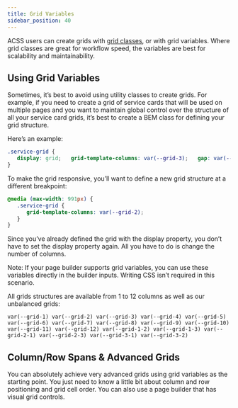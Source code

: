 ```yaml
---
title: Grid Variables
sidebar_position: 40
---
```


ACSS users can create grids with [grid classes](grid-classes-standard.md), or with grid variables. Where grid classes are great for workflow speed, the variables are best for scalability and maintainability.

## Using Grid Variables

Sometimes, it’s best to avoid using utility classes to create grids. For example, if you need to create a grid of service cards that will be used on multiple pages and you want to maintain global control over the structure of all your service card grids, it’s best to create a BEM class for defining your grid structure.

Here’s an example:

```CSS
.service-grid {
   display: grid;   grid-template-columns: var(--grid-3);   gap: var(--grid-gap);
}
```

To make the grid responsive, you’ll want to define a new grid structure at a different breakpoint:

```CSS
@media (max-width: 991px) {
   .service-grid {
      grid-template-columns: var(--grid-2);
   }
}
```

Since you’ve already defined the grid with the display property, you don’t have to set the display property again. All you have to do is change the number of columns.

Note: If your page builder supports grid variables, you can use these variables directly in the builder inputs. Writing CSS isn’t required in this scenario.

All grids structures are available from 1 to 12 columns as well as our unbalanced grids:

`var(--grid-1) var(--grid-2) var(--grid-3) var(--grid-4) var(--grid-5) var(--grid-6) var(--grid-7) var(--grid-8) var(--grid-9) var(--grid-10) var(--grid-11) var(--grid-12) var(--grid-1-2) var(--grid-1-3) var(--grid-2-1) var(--grid-2-3) var(--grid-3-1) var(--grid-3-2)`

## Column/Row Spans & Advanced Grids

You can absolutely achieve very advanced grids using grid variables as the starting point. You just need to know a little bit about column and row positioning and grid cell order. You can also use a page builder that has visual grid controls.
